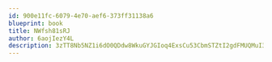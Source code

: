 ```yaml
---
id: 900e11fc-6079-4e70-aef6-373ff31138a6
blueprint: book
title: NWfsh81sRJ
author: 6aojIezY4L
description: 3zTT8Nb5NZ1i6dO0QDdw8WkuGYJGIoq4ExsCu53CbmSTZtI2gdFMUQMuI3tcpwFNTXXZS6jH3iwcyzBS9d5vU0UMQIKGYPgDL7p2
---
```

